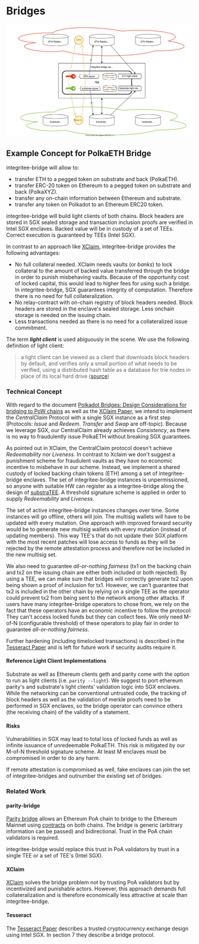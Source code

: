 # Bridges

![PolkaETH](./fig/substraTEE-bridge-overview.svg)

## Example Concept for PolkaETH Bridge

integritee-bridge will allow to:

* transfer ETH to a pegged token on substrate and back (PolkaETH).
* transfer ERC-20 token on Ethereum to a pegged token on substrate and back (PolkaXYZ).
* transfer any on-chain information between Ethereum and substrate.
* transfer any token on Polkadot to an Ethereum ERC20 token.

integritee-bridge will build light clients of both chains. Block headers are stored in SGX sealed storage and transaction inclusion proofs are verified in Intel SGX enclaves. Backed value will be in custody of a set of TEEs. Correct execution is guaranteed by TEEs (Intel SGX).

In contrast to an approach like [XClaim](https://https//www.xclaim.io/), integritee-bridge provides the following advantages:

* No full collateral needed. XClaim needs vaults (or *banks*) to lock collateral to the amount of backed value transferred through the bridge in order to punish misbehaving vaults. Because of the opportunity cost of locked capital, this would lead to higher fees for using such a bridge. In integritee-bridge, SGX guarantees integrity of computation. Therefore there is no need for full collateralization.
* No relay-contract with on-chain registry of block headers needed. Block headers are stored in the enclave's sealed storage. Less onchain storage is needed on the issuing chain.
* Less transactions needed as there is no need for a collateralized issue commitment.

The term ***light client*** is used abiguously in the scene. We use the following definition of light client:

> a light client can be viewed as a client that downloads block headers by default, and verifies only a small portion of what needs to be verified, using a distributed hash table as a database for trie nodes in place of its local hard drive
([source](https://github.com/ethereum/wiki/wiki/Light-client-protocol))

### Technical Concept

With regard to the document [Polkadot Bridges: Design Considerations for bridging to PoW chains](https://hackmd.io/UVzp6Z-bRAOo9Ny531yhmA) as well as the [XClaim Paper](https://https//www.xclaim.io/), we intend to implement the *CentralClaim* Protocol with a single SGX instance as a first step (Protocols: *Issue* and *Redeem*. *Transfer* and *Swap* are off-topic). Because we leverage SGX, our CentralClaim already achieves *Consistency*, as there is no way to fraudulently issue PolkaETH without breaking SGX guarantees.

As pointed out in XClaim, the CentralClaim protocol doesn't achieve *Redeemability* nor *Liveness*. In contrast to Xclaim we don't suggest a punishment scheme for fraudulent vaults as they have no economic incentive to misbehave in our scheme. Instead, we implement a shared custody of locked backing chain tokens (ETH) among a set of integritee-bridge enclaves. The set of integritee-bridge instances is unpermissioned, so anyone with suitable HW can register as a integritee-bridge along the design of [substraTEE](https://github.com/integritee-network/substraTEE). A threshold signature scheme is applied in order to supply *Redeemability* and *Liveness*.

The set of active integritee-bridge instances changes over time. Some instances will go offline, others will join. The multisig wallets will have to be updated with every mutation. One approach with improved forward security would be to generate new multisig wallets with every mutation (instead of updating members). This way TEE's that do not update their SGX platform with the most recent patches will lose access to funds as they will be rejected by the remote attestation process and therefore not be included in the new multisig set.

We also need to guarantee *all-or-nothing fairness* (tx1 on the backing chain and tx2 on the issuing chain are either both included or both rejected). By using a TEE, we can make sure that bridges will correctly generate tx2 upon being shown a proof of inclusion for tx1. However, we can't guarantee that tx2 is included in the other chain by relying on a single TEE as the operator could prevent tx2 from being sent to the network among other attacks.
If users have many integritee-bridge operators to chose from, we rely on the fact that these operators have an economic incentive to follow the protocol: They can't access locked funds but they can collect fees. We only need M-of-N (configurable threshold) of these operators to play fair in order to guarantee *all-or-nothing fairness*.

Further hardening (including timelocked transactions) is described in the [Tesseract Paper](https://eprint.iacr.org/2017/1153.pdf) and is left for future work if security audits require it.

#### Reference Light Client Implementations

Substrate as well as Ethereum clients geth and parity come with the option to run as light clients (i.e. `parity --light`). We suggest to port ethereum parity's and substrate's light clients' validation logic into SGX enclaves. While the networking can be conventional untrusted code, the tracking of block headers as well as the validation of merkle proofs need to be performed in SGX enclaves, so the bridge operator can convince others (the receiving chain) of the validity of a statement.

#### Risks

Vulnerabilities in SGX may lead to total loss of locked funds as well as infinite issuance of unredeemable PolkaETH. This risk is mitigated by our M-of-N threshold signature scheme. At least M enclaves must be compromised in order to do any harm.

If remote attestation is compromised as well, fake enclaves can join the set of integritee-bridges and outnumber the existing set of bridges.

### Related Work

#### parity-bridge

[Parity bridge](https://github.com/paritytech/parity-bridge) allows an Ethereum PoA chain to bridge to the Ethereum Mainnet using [contracts](https://github.com/parity-contracts/bridge/blob/master/contracts/bridge.sol) on both chains. The bridge is generic (arbitrary information can be passed) and bidirectional. Trust in the PoA chain validators is required.

integritee-bridge would replace this trust in PoA validators by trust in a single TEE or a set of TEE's (Intel SGX).

#### XClaim

[XClaim](https://https//www.xclaim.io/) solves the bridge problem not by trusting PoA validators but by incentivized and punishable actors. However, this approach demands full collateralization and is therefore economically less attractive at scale than integritee-bridge.

#### Tesseract

The [Tesseract Paper](https://eprint.iacr.org/2017/1153.pdf) describes a trusted cryptocurrency exchange design using Intel SGX. In section 7 they describe a bridge protocol.
